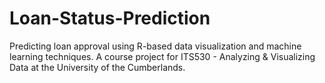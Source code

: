 # Loan-Status-Prediction
Predicting loan approval using R-based data visualization and machine learning techniques. A course project for ITS530 - Analyzing &amp; Visualizing Data at the University of the Cumberlands.
